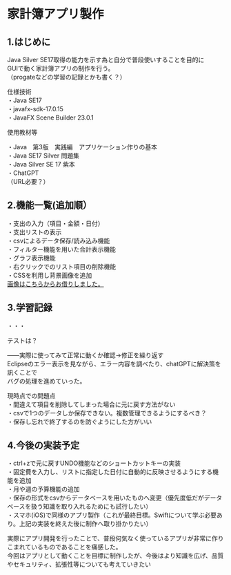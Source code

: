 # 家計簿アプリ製作

## 1.はじめに

Java Silver SE17取得の能力を示す為と自分で普段使いすることを目的に  
GUIで動く家計簿アプリの制作を行う。  
（progateなどの学習の記録とかも書く？）

仕様技術    
・Java SE17  
・javafx-sdk-17.0.15  
・JavaFX Scene Builder 23.0.1

使用教材等  

・Java　第3版　実践編　アプリケーション作りの基本  
・Java SE17 Silver 問題集  
・Java Silver SE 17 紫本  
・ChatGPT  
（URL必要？）  　

## 2.機能一覧(追加順）  

・支出の入力（項目・金額・日付）  
・支出リストの表示  
・csvによるデータ保存/読み込み機能  
・フィルター機能を用いた合計表示機能  
・グラフ表示機能  
・右クリックでのリスト項目の削除機能  
・CSSを利用し背景画像を追加  
   [画像はこちらからお借りしました。](https://sozaino.site/archives/6411#google_vignette)  
   
## 3.学習記録  
・・・  

テストは？  

――実際に使ってみて正常に動くか確認→修正を繰り返す  
Eclipseのエラー表示を見ながら、エラー内容を調べたり、chatGPTに解決策を訊くことで  
バグの処理を進めていった。  

現時点での問題点  
・間違えて項目を削除してしまった場合に元に戻す方法がない  
・csvで1つのデータしか保存できない。複数管理できるようにするべき？  
・保存し忘れで終了するのを防ぐようにした方がいい  

## 4.今後の実装予定  
・ctrl+zで元に戻すUNDO機能などのショートカットキーの実装  
・固定費を入力し、リストに指定した日付に自動的に反映させるようにする機能を追加  
・月や週の予算機能の追加  
・保存の形式をcsvからデータベースを用いたものへ変更（優先度低だがデータベースを扱う知識を取り入れるためにも試行したい）  
・スマホ(iOS)で同様のアプリ製作（これが最終目標。Swiftについて学ぶ必要あり。上記の実装を終えた後に制作へ取り掛かりたい）  

実際にアプリ開発を行ったことで、普段何気なく使っているアプリが非常に作りこまれているものであることを痛感した。  
今回はアプリとして動くことを目標に制作したが、今後はより知識を広げ、品質やセキュリティ、拡張性等についても考えていきたい
